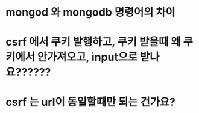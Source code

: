 # mongod 와 mongodb 명령어의 차이
# csrf 에서 쿠키 발행하고, 쿠키 받을때 왜 쿠키에서 안가져오고, input으로 받나요??????
# csrf 는 url이 동일할때만 되는 건가요?